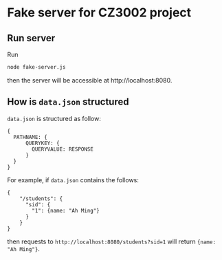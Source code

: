 # Fake server for CZ3002 project

## Run server

Run
```sh
node fake-server.js
```

then the server will be accessible at http://localhost:8080.

## How is `data.json` structured

`data.json` is structured as follow:

```
{
  PATHNAME: {
      QUERYKEY: {
        QUERYVALUE: RESPONSE
      }
  }
}
```

For example, if `data.json` contains the follows:
```
{
    "/students": {
      "sid": {
        "1": {name: "Ah Ming"}
      }
    }
}
```

then requests to `http://localhost:8080/students?sid=1` will return `{name: "Ah Ming"}`.
